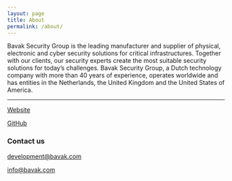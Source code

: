 ```yaml
---
layout: page
title: About
permalink: /about/
---
```


Bavak Security Group is the leading manufacturer and supplier of physical, electronic and cyber security solutions for critical infrastructures. Together with our clients, our security experts create the most suitable security solutions for today’s challenges. Bavak Security Group, a Dutch technology company with more than 40 years of experience, operates worldwide and has entities in the Netherlands, the United Kingdom and the United States of America.

<hr>

[Website](https://www.bavak.com)

[GitHub](https://github.com/bavaksecurity)  


### Contact us

[development@bavak.com](mailto:development@bavak.com)

[info@bavak.com](mailto:info@bavak.com)